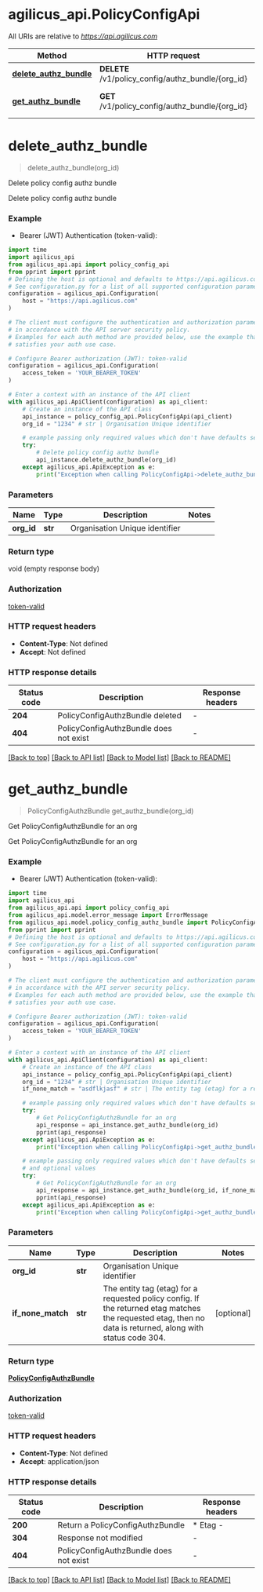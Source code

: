 # agilicus_api.PolicyConfigApi

All URIs are relative to *https://api.agilicus.com*

Method | HTTP request | Description
------------- | ------------- | -------------
[**delete_authz_bundle**](PolicyConfigApi.md#delete_authz_bundle) | **DELETE** /v1/policy_config/authz_bundle/{org_id} | Delete policy config authz bundle
[**get_authz_bundle**](PolicyConfigApi.md#get_authz_bundle) | **GET** /v1/policy_config/authz_bundle/{org_id} | Get PolicyConfigAuthzBundle for an org


# **delete_authz_bundle**
> delete_authz_bundle(org_id)

Delete policy config authz bundle

Delete policy config authz bundle

### Example

* Bearer (JWT) Authentication (token-valid):
```python
import time
import agilicus_api
from agilicus_api.api import policy_config_api
from pprint import pprint
# Defining the host is optional and defaults to https://api.agilicus.com
# See configuration.py for a list of all supported configuration parameters.
configuration = agilicus_api.Configuration(
    host = "https://api.agilicus.com"
)

# The client must configure the authentication and authorization parameters
# in accordance with the API server security policy.
# Examples for each auth method are provided below, use the example that
# satisfies your auth use case.

# Configure Bearer authorization (JWT): token-valid
configuration = agilicus_api.Configuration(
    access_token = 'YOUR_BEARER_TOKEN'
)

# Enter a context with an instance of the API client
with agilicus_api.ApiClient(configuration) as api_client:
    # Create an instance of the API class
    api_instance = policy_config_api.PolicyConfigApi(api_client)
    org_id = "1234" # str | Organisation Unique identifier

    # example passing only required values which don't have defaults set
    try:
        # Delete policy config authz bundle
        api_instance.delete_authz_bundle(org_id)
    except agilicus_api.ApiException as e:
        print("Exception when calling PolicyConfigApi->delete_authz_bundle: %s\n" % e)
```


### Parameters

Name | Type | Description  | Notes
------------- | ------------- | ------------- | -------------
 **org_id** | **str**| Organisation Unique identifier |

### Return type

void (empty response body)

### Authorization

[token-valid](../README.md#token-valid)

### HTTP request headers

 - **Content-Type**: Not defined
 - **Accept**: Not defined


### HTTP response details
| Status code | Description | Response headers |
|-------------|-------------|------------------|
**204** | PolicyConfigAuthzBundle deleted |  -  |
**404** | PolicyConfigAuthzBundle does not exist |  -  |

[[Back to top]](#) [[Back to API list]](../README.md#documentation-for-api-endpoints) [[Back to Model list]](../README.md#documentation-for-models) [[Back to README]](../README.md)

# **get_authz_bundle**
> PolicyConfigAuthzBundle get_authz_bundle(org_id)

Get PolicyConfigAuthzBundle for an org

Get PolicyConfigAuthzBundle for an org

### Example

* Bearer (JWT) Authentication (token-valid):
```python
import time
import agilicus_api
from agilicus_api.api import policy_config_api
from agilicus_api.model.error_message import ErrorMessage
from agilicus_api.model.policy_config_authz_bundle import PolicyConfigAuthzBundle
from pprint import pprint
# Defining the host is optional and defaults to https://api.agilicus.com
# See configuration.py for a list of all supported configuration parameters.
configuration = agilicus_api.Configuration(
    host = "https://api.agilicus.com"
)

# The client must configure the authentication and authorization parameters
# in accordance with the API server security policy.
# Examples for each auth method are provided below, use the example that
# satisfies your auth use case.

# Configure Bearer authorization (JWT): token-valid
configuration = agilicus_api.Configuration(
    access_token = 'YOUR_BEARER_TOKEN'
)

# Enter a context with an instance of the API client
with agilicus_api.ApiClient(configuration) as api_client:
    # Create an instance of the API class
    api_instance = policy_config_api.PolicyConfigApi(api_client)
    org_id = "1234" # str | Organisation Unique identifier
    if_none_match = "asdflkjasf" # str | The entity tag (etag) for a requested policy config. If the returned etag matches the requested etag, then no data is returned, along with status code 304.  (optional)

    # example passing only required values which don't have defaults set
    try:
        # Get PolicyConfigAuthzBundle for an org
        api_response = api_instance.get_authz_bundle(org_id)
        pprint(api_response)
    except agilicus_api.ApiException as e:
        print("Exception when calling PolicyConfigApi->get_authz_bundle: %s\n" % e)

    # example passing only required values which don't have defaults set
    # and optional values
    try:
        # Get PolicyConfigAuthzBundle for an org
        api_response = api_instance.get_authz_bundle(org_id, if_none_match=if_none_match)
        pprint(api_response)
    except agilicus_api.ApiException as e:
        print("Exception when calling PolicyConfigApi->get_authz_bundle: %s\n" % e)
```


### Parameters

Name | Type | Description  | Notes
------------- | ------------- | ------------- | -------------
 **org_id** | **str**| Organisation Unique identifier |
 **if_none_match** | **str**| The entity tag (etag) for a requested policy config. If the returned etag matches the requested etag, then no data is returned, along with status code 304.  | [optional]

### Return type

[**PolicyConfigAuthzBundle**](PolicyConfigAuthzBundle.md)

### Authorization

[token-valid](../README.md#token-valid)

### HTTP request headers

 - **Content-Type**: Not defined
 - **Accept**: application/json


### HTTP response details
| Status code | Description | Response headers |
|-------------|-------------|------------------|
**200** | Return a PolicyConfigAuthzBundle |  * Etag -  <br>  |
**304** | Response not modified |  -  |
**404** | PolicyConfigAuthzBundle does not exist |  -  |

[[Back to top]](#) [[Back to API list]](../README.md#documentation-for-api-endpoints) [[Back to Model list]](../README.md#documentation-for-models) [[Back to README]](../README.md)


